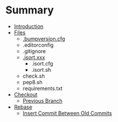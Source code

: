 # Summary

* [Introduction](README.md)
* [Files](Files/README.md)
  * [.bumpversion.cfg](Files/bumpversion.cfg.md)
  * .editorconfig
  * .gitignore
  * [.isort.xxx](Files/isort.xxx.md)
    * .isort.cfg
    * .isort.sh
  * check.sh
  * pep8.sh
  * requirements.txt
* [Checkout](Checkout/README.md)
  * [Previous Branch](Checkout/PreviousBranch.md)
* [Rebase](Rebase/README.md)
  * [Insert Commit Between Old Commits](Rebase/InsertCommitBetweenOldCommits.md)

